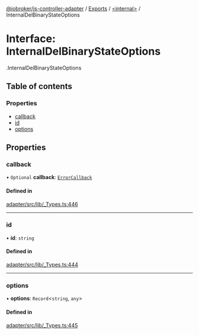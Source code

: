 [@iobroker/js-controller-adapter](../README.md) / [Exports](../modules.md) / [<internal\>](../modules/internal_.md) / InternalDelBinaryStateOptions

# Interface: InternalDelBinaryStateOptions

[<internal>](../modules/internal_.md).InternalDelBinaryStateOptions

## Table of contents

### Properties

- [callback](internal_.InternalDelBinaryStateOptions.md#callback)
- [id](internal_.InternalDelBinaryStateOptions.md#id)
- [options](internal_.InternalDelBinaryStateOptions.md#options)

## Properties

### callback

• `Optional` **callback**: [`ErrorCallback`](../modules/internal_.md#errorcallback)

#### Defined in

[adapter/src/lib/_Types.ts:446](https://github.com/ioBroker/ioBroker.js-controller/blob/0b3c6e0e/packages/adapter/src/lib/_Types.ts#L446)

___

### id

• **id**: `string`

#### Defined in

[adapter/src/lib/_Types.ts:444](https://github.com/ioBroker/ioBroker.js-controller/blob/0b3c6e0e/packages/adapter/src/lib/_Types.ts#L444)

___

### options

• **options**: `Record`<`string`, `any`\>

#### Defined in

[adapter/src/lib/_Types.ts:445](https://github.com/ioBroker/ioBroker.js-controller/blob/0b3c6e0e/packages/adapter/src/lib/_Types.ts#L445)
